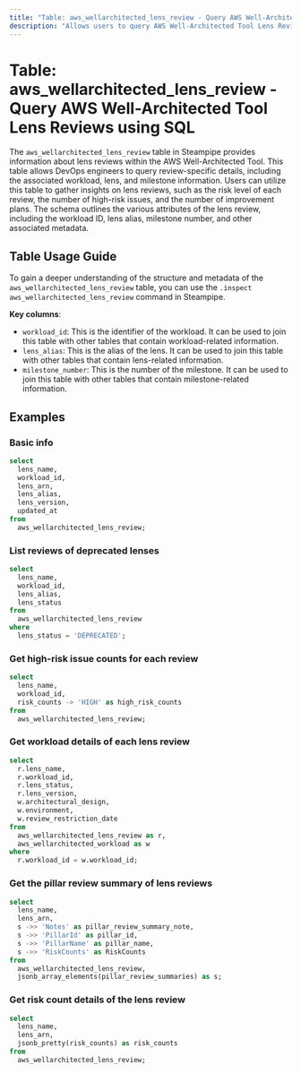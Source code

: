 ```yaml
---
title: "Table: aws_wellarchitected_lens_review - Query AWS Well-Architected Tool Lens Reviews using SQL"
description: "Allows users to query AWS Well-Architected Tool Lens Reviews to obtain detailed information about each review, including its associated workload, lens, and milestone information."
---
```


# Table: aws_wellarchitected_lens_review - Query AWS Well-Architected Tool Lens Reviews using SQL

The `aws_wellarchitected_lens_review` table in Steampipe provides information about lens reviews within the AWS Well-Architected Tool. This table allows DevOps engineers to query review-specific details, including the associated workload, lens, and milestone information. Users can utilize this table to gather insights on lens reviews, such as the risk level of each review, the number of high-risk issues, and the number of improvement plans. The schema outlines the various attributes of the lens review, including the workload ID, lens alias, milestone number, and other associated metadata.

## Table Usage Guide

To gain a deeper understanding of the structure and metadata of the `aws_wellarchitected_lens_review` table, you can use the `.inspect aws_wellarchitected_lens_review` command in Steampipe.

**Key columns**:

- `workload_id`: This is the identifier of the workload. It can be used to join this table with other tables that contain workload-related information.
- `lens_alias`: This is the alias of the lens. It can be used to join this table with other tables that contain lens-related information.
- `milestone_number`: This is the number of the milestone. It can be used to join this table with other tables that contain milestone-related information.

## Examples

### Basic info

```sql
select
  lens_name,
  workload_id,
  lens_arn,
  lens_alias,
  lens_version,
  updated_at
from
  aws_wellarchitected_lens_review;
```

### List reviews of deprecated lenses

```sql
select
  lens_name,
  workload_id,
  lens_alias,
  lens_status
from
  aws_wellarchitected_lens_review
where
  lens_status = 'DEPRECATED';
```

### Get high-risk issue counts for each review

```sql
select
  lens_name,
  workload_id,
  risk_counts -> 'HIGH' as high_risk_counts
from
  aws_wellarchitected_lens_review;
```

### Get workload details of each lens review

```sql
select
  r.lens_name,
  r.workload_id,
  r.lens_status,
  r.lens_version,
  w.architectural_design,
  w.environment,
  w.review_restriction_date
from
  aws_wellarchitected_lens_review as r,
  aws_wellarchitected_workload as w
where
  r.workload_id = w.workload_id;
```

### Get the pillar review summary of lens reviews

```sql
select
  lens_name,
  lens_arn,
  s ->> 'Notes' as pillar_review_summary_note,
  s ->> 'PillarId' as pillar_id,
  s ->> 'PillarName' as pillar_name,
  s ->> 'RiskCounts' as RiskCounts
from
  aws_wellarchitected_lens_review,
  jsonb_array_elements(pillar_review_summaries) as s;
```

### Get risk count details of the lens review

```sql
select
  lens_name,
  lens_arn,
  jsonb_pretty(risk_counts) as risk_counts
from
  aws_wellarchitected_lens_review;
```